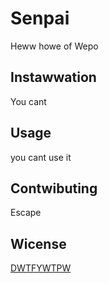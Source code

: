 # Senpai

Heww howe of Wepo

## Instawwation
You cant
 
## Usage

you cant use it

## Contwibuting
Escape


## Wicense
[DWTFYWTPW](https://github.com/amywastaken/Senpai/blob/Senpai/LICENSE.md)
